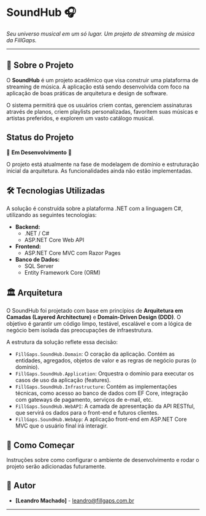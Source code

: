 # SoundHub 🎧

*Seu universo musical em um só lugar. Um projeto de streaming de música da FillGaps.*

---

## 📖 Sobre o Projeto

O **SoundHub** é um projeto acadêmico que visa construir uma plataforma de streaming de música. A aplicação está sendo desenvolvida com foco na aplicação de boas práticas de arquitetura e design de software.

O sistema permitirá que os usuários criem contas, gerenciem assinaturas através de planos, criem playlists personalizadas, favoritem suas músicas e artistas preferidos, e explorem um vasto catálogo musical.

## Status do Projeto

🚧 **Em Desenvolvimento** 🚧

O projeto está atualmente na fase de modelagem de domínio e estruturação inicial da arquitetura. As funcionalidades ainda não estão implementadas.

## 🛠️ Tecnologias Utilizadas

A solução é construída sobre a plataforma .NET com a linguagem C#, utilizando as seguintes tecnologias:

* **Backend:**
    * .NET / C#
    * ASP.NET Core Web API
* **Frontend:**
    * ASP.NET Core MVC com Razor Pages
* **Banco de Dados:**
    * SQL Server
    * Entity Framework Core (ORM)

## 🏛️ Arquitetura

O SoundHub foi projetado com base em princípios de **Arquitetura em Camadas (Layered Architecture)** e **Domain-Driven Design (DDD)**. O objetivo é garantir um código limpo, testável, escalável e com a lógica de negócio bem isolada das preocupações de infraestrutura.

A estrutura da solução reflete essa decisão:

* `FillGaps.SoundHub.Domain`: O coração da aplicação. Contém as entidades, agregados, objetos de valor e as regras de negócio puras (o domínio).
* `FillGaps.SoundHub.Application`: Orquestra o domínio para executar os casos de uso da aplicação (features).
* `FillGaps.SoundHub.Infrastructure`: Contém as implementações técnicas, como acesso ao banco de dados com EF Core, integração com gateways de pagamento, serviços de e-mail, etc.
* `FillGaps.SoundHub.WebAPI`: A camada de apresentação da API RESTful, que servirá os dados para o front-end e futuros clientes.
* `FillGaps.SoundHub.WebApp`: A aplicação front-end em ASP.NET Core MVC que o usuário final irá interagir.

## 🚀 Como Começar

Instruções sobre como configurar o ambiente de desenvolvimento e rodar o projeto serão adicionadas futuramente.

## 👤 Autor

* **[Leandro Machado]** - [leandro@fillgaps.com.br](mailto:leandro@fillgaps.com.br)

---